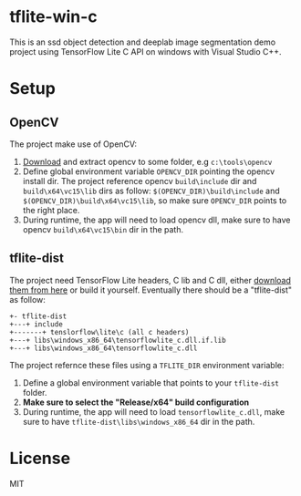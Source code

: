 # tflite-win-c
This is an ssd object detection and deeplab image segmentation demo project using TensorFlow Lite C API on windows with Visual Studio C++.

# Setup
## OpenCV
The project make use of OpenCV:
1. [Download](https://www.opencv.org/releases) and extract opencv to some folder, e.g `c:\tools\opencv`
1. Define global environment variable `OPENCV_DIR` pointing the opencv install dir. The project reference opencv `build\include` dir and `build\x64\vc15\lib` dirs as follow: `$(OPENCV_DIR)\build\include` and `$(OPENCV_DIR)\build\x64\vc15\lib`, so make sure `OPENCV_DIR` points to the right place.
1. During runtime, the app will need to load opencv dll, make sure to have opencv `build\x64\vc15\bin` dir in the path.

## tflite-dist
The project need TensorFlow Lite headers, C lib and C dll, either [download them from here](https://github.com/ValYouW/tflite-dist/releases) or build it yourself. Eventually there should be a "tflite-dist" as follow:
```
+- tflite-dist
+---+ include
+-------+ tenslorflow\lite\c (all c headers)
+---+ libs\windows_x86_64\tensorflowlite_c.dll.if.lib
+---+ libs\windows_x86_64\tensorflowlite_c.dll
```

The project refernce these files using a `TFLITE_DIR` environment variable:
1. Define a global environment variable that points to your `tflite-dist` folder.
1. **Make sure to select the "Release/x64" build configuration**
1. During runtime, the app will need to load `tensorflowlite_c.dll`, make sure to have `tflite-dist\libs\windows_x86_64` dir in the path.

# License
MIT
